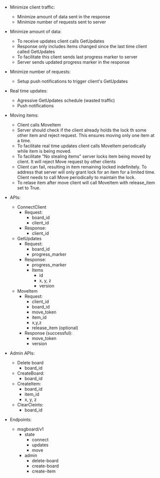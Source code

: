 - Minimize client traffic:
  - Minimize amount of data sent in the response
  - Minimize number of requests sent to server

- Minimize amount of data:
  - To receive updates client calls GetUpdates
  - Response only includes items changed since the last time client called GetUpdates
  - To facilitate this client sends last progress marker to server
  - Server sends updated progress marker in the response

- Minimize number of requests:
  - Setup push notifications to trigger client's GetUpdates

- Real time updates:
  - Agressive GetUpdates schedule (wasted traffic)
  - Push notifications

- Moving items:
  - Client calls MoveItem
  - Server should check if the client already holds the lock th some other item and reject request. This ensures moving only one item at a time.
  - To facilitate real time updates client calls MoveItem periodically while item is being moved.
  - To facilitate "No stealing items" server locks item being moved by client. It will reject Move request by other clients
  - Client can fail, resulting in item remaining locked indefinitely. To address that server will only grant lock for an item for a limited time. Client needs to call Move periodically to maintain the lock.
  - To relase item after move client will call MoveItem with release_item set to True.

- APIs:
  - ConnectClient
    - Request:
      - board_id
      - client_id
    - Response:
      - client_id
  - GetUpdates
    - Request:
      - board_id
      - progress_marker
    - Response:
      - progress_marker
      - Items
        - id
        - x, y, z
        - version
  - MoveItem
    - Request:
      - client_id
      - board_id
      - move_token
      - item_id
      - x,y,z
      - release_item (optional)
    - Response (successful):
      - move_token
      - version

- Admin APIs:
  - Delete board
    - board_id
  - CreateBoard:
    - board_id
  - CreateItem:
    - board_id
    - item_id
    - x, y, z
  - ClearCleints:
    - board_id


- Endpoints:
  - msgboard/v1
    - state
      - connect
      - updates
      - move
    - admin
      - delete-board
      - create-board
      - create-item
